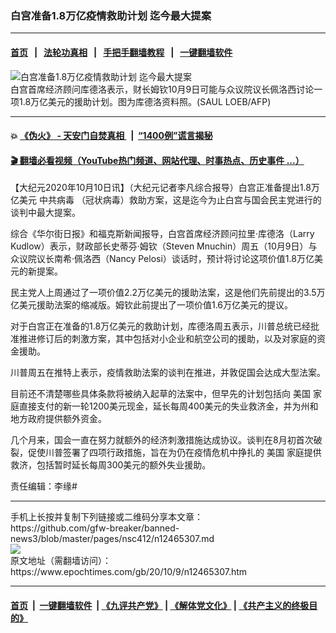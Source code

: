 ### 白宫准备1.8万亿疫情救助计划 迄今最大提案
------------------------

#### [首页](https://github.com/gfw-breaker/banned-news3/blob/master/README.md) &nbsp;&nbsp;|&nbsp;&nbsp; [法轮功真相](https://github.com/begood0513/basic/blob/master/README.md)  &nbsp;&nbsp;|&nbsp;&nbsp; [手把手翻墙教程](https://github.com/gfw-breaker/guides/wiki)  &nbsp;&nbsp;|&nbsp;&nbsp; [一键翻墙软件](https://github.com/gfw-breaker/nogfw/blob/master/README.md)  



<div><img alt="白宫准备1.8万亿疫情救助计划 迄今最大提案" class="attachment-djy_600_400 size-djy_600_400 wp-post-image" src="https://i.epochtimes.com/assets/uploads/2020/01/Kudlow-Whitehouse-2-600x400.jpg"/>
<div class="caption">
 白宫首席经济顾问库德洛表示，财长姆钦10月9日可能与众议院议长佩洛西讨论一项1.8万亿美元的援助计划。图为库德洛资料照。(SAUL LOEB/AFP)
</div></div><hr/>

#### 💥 [《伪火》 - 天安门自焚真相 ](http://158.247.195.190:10000/videos/blog/weihuo.html)&nbsp; |&nbsp; [“1400例”谎言揭秘  ](http://158.247.195.190:10000/videos/blog/jiexi1400.html)

#### [ 🎬  翻墙必看视频（YouTube热门频道、网站代理、时事热点、历史事件 ...）](https://github.com/gfw-breaker/links/blob/master/banned.md)

<div><p>
 【大纪元2020年10月10日讯】（大纪元记者李凡综合报导）白宫正准备提出1.8万亿美元
 <ok href="https://www.epochtimes.com/gb/tag/%E4%B8%AD%E5%85%B1%E7%97%85%E6%AF%92.html">
  中共病毒
 </ok>
 （冠状病毒）救助方案，这是迄今为止白宫与国会民主党进行的谈判中最大提案。
</p>
<p>
 综合《华尔街日报》和福克斯新闻报导，白宫首席经济顾问拉里·库德洛（Larry Kudlow）表示，财政部长史蒂芬·姆钦（Steven Mnuchin）周五（10月9日）与众议院议长南希·佩洛西（Nancy Pelosi）谈话时，预计将讨论这项价值1.8万亿美元的新提案。
</p>
<p>
 民主党人上周通过了一项价值2.2万亿美元的援助法案，这是他们先前提出的3.5万亿美元援助法案的缩减版。姆钦此前提出了一项价值1.6万亿美元的提议。
</p>
<p>
 对于白宫正在准备的1.8万亿美元的救助计划，库德洛周五表示，川普总统已经批准推进修订后的刺激方案，其中包括对小企业和航空公司的援助，以及对家庭的资金援助。
</p>
<p>
 川普周五在推特上表示，疫情救助法案的谈判在推进，并敦促国会达成大型法案。
</p>
<p>
 目前还不清楚哪些具体条款将被纳入起草的法案中，但早先的计划包括向
 <ok href="https://www.epochtimes.com/gb/tag/%E7%BE%8E%E5%9B%BD.html">
  美国
 </ok>
 家庭直接支付的新一轮1200美元现金，延长每周400美元的失业救济金，并为州和地方政府提供额外资金。
</p>
<p>
 几个月来，国会一直在努力就额外的经济刺激措施达成协议。谈判在8月初首次破裂，促使川普签署了四项行政措施，旨在为仍在疫情危机中挣扎的
 <ok href="https://www.epochtimes.com/gb/tag/%E7%BE%8E%E5%9B%BD.html">
  美国
 </ok>
 家庭提供救济，包括暂时延长每周300美元的额外失业援助。
</p>
<p>
 责任编辑：李缘#
</p>
</div>
<hr/>
手机上长按并复制下列链接或二维码分享本文章：<br/>
https://github.com/gfw-breaker/banned-news3/blob/master/pages/nsc412/n12465307.md <br/>
<a href='https://github.com/gfw-breaker/banned-news3/blob/master/pages/nsc412/n12465307.md'><img src='https://github.com/gfw-breaker/banned-news3/blob/master/pages/nsc412/n12465307.md.png'/></a> <br/>
原文地址（需翻墙访问）：https://www.epochtimes.com/gb/20/10/9/n12465307.htm


------------------------
#### [首页](https://github.com/gfw-breaker/banned-news3/blob/master/README.md) &nbsp;|&nbsp; [一键翻墙软件](https://github.com/gfw-breaker/nogfw/blob/master/README.md) &nbsp;| [《九评共产党》](https://github.com/gfw-breaker/9ping.md/blob/master/README.md#九评之一评共产党是什么) | [《解体党文化》](https://github.com/gfw-breaker/jtdwh.md/blob/master/README.md) | [《共产主义的终极目的》](https://github.com/gfw-breaker/gczydzjmd.md/blob/master/README.md)


<img src='http://gfw-breaker.win/banned-news3/pages/nsc412/n12465307.md' width='0px' height='0px'/>